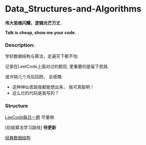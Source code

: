 # Data_Structures-and-Algorithms

**伟大思维闪耀，逻辑光芒万丈.**

**Talk is cheap, show me your code.**

### Description:
学好数据结构与算法，走遍天下都不怕.  

记录在LeetCode上面对过的题目, 更重要的是留下思路.

或许隔几个月后回顾， 会感慨:
* 这种神仙思路我都能想出来， 我可真聪明！
* 这么烂的代码是我写的？

### Structure

[LeeCode每日一题](https://github.com/mhvvv/LeetCode-Note/tree/main/%E6%AF%8F%E6%97%A5%E4%B8%80%E9%A2%98)   尽量做.

[初级算法学习路线]  **待更新**

[经典数据结构](https://github.com/mhvvv/Data_structures-and-algorithms/tree/main/%E7%BB%8F%E5%85%B8%E6%95%B0%E6%8D%AE%E7%BB%93%E6%9E%84)

